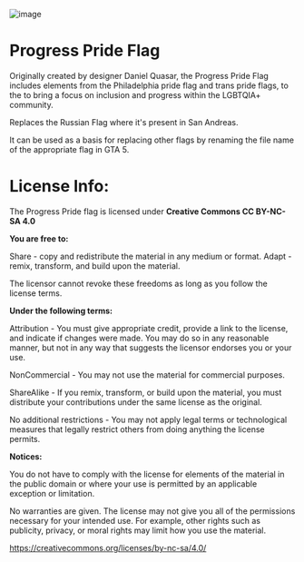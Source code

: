 ![image](https://github.com/user-attachments/assets/a996fddf-e137-403d-923a-782b7c7dee48)



# Progress Pride Flag

Originally created by designer Daniel Quasar, the Progress Pride Flag includes elements from the Philadelphia pride flag and trans pride flags, to the to bring a focus on inclusion and progress within the LGBTQIA+ community.

Replaces the Russian Flag where it's present in San Andreas. 

It can be used as a basis for replacing other flags by renaming the file name of the appropriate flag in GTA 5.


# License Info:

The Progress Pride flag is licensed under **Creative Commons CC BY-NC-SA 4.0**

**You are free to:**

Share - copy and redistribute the material in any medium or format.
Adapt - remix, transform, and build upon the material.


The licensor cannot revoke these freedoms as long as you follow the license terms.

**Under the following terms:**

Attribution - You must give appropriate credit, provide a link to the license, and indicate if changes were made. You may do so in any reasonable manner, but not in any way that suggests the licensor endorses you or your use.

NonCommercial - You may not use the material for commercial purposes.

ShareAlike - If you remix, transform, or build upon the material, you must distribute your contributions under the same license as the original.

No additional restrictions - You may not apply legal terms or technological measures that legally restrict others from doing anything the license permits.

**Notices:**

You do not have to comply with the license for elements of the material in the public domain or where your use is permitted by an applicable exception or limitation.

No warranties are given. The license may not give you all of the permissions necessary for your intended use. For example, other rights such as publicity, privacy, or moral rights may limit how you use the material.


https://creativecommons.org/licenses/by-nc-sa/4.0/
